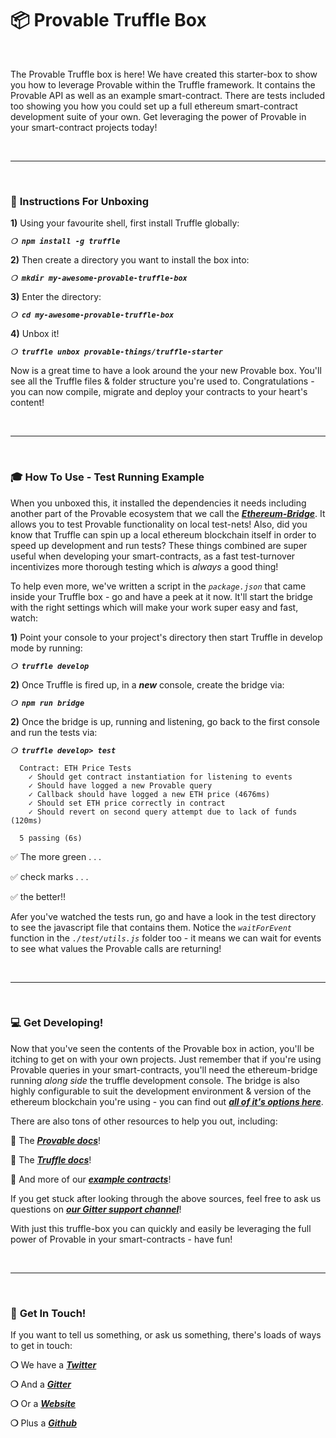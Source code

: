 # :package: Provable Truffle Box

&nbsp;

The Provable Truffle box is here! We have created this starter-box to show you how to leverage Provable within the Truffle framework. It contains the Provable API as well as an example smart-contract. There are tests included too showing you how you could set up a full ethereum smart-contract development suite of your own. Get leveraging the power of Provable in your smart-contract projects today!

&nbsp;

***

&nbsp;

### :page_with_curl: __Instructions For Unboxing__

**1)** Using your favourite shell, first install Truffle globally:

_**`❍ npm install -g truffle`**_

**2)** Then create a directory you want to install the box into:

_**`❍ mkdir my-awesome-provable-truffle-box`**_

**3)** Enter the directory:

_**`❍ cd my-awesome-provable-truffle-box`**_

**4)** Unbox it!

_**`❍ truffle unbox provable-things/truffle-starter`**_

Now is a great time to have a look around the your new Provable box. You'll see all the Truffle files & folder structure you're used to. Congratulations - you can now compile, migrate and deploy your contracts to your heart's content!

&nbsp;

***

&nbsp;

### :mortar_board: __How To Use - Test Running Example__

When you unboxed this, it installed the dependencies it needs including another part of the Provable ecosystem that we call the __*[Ethereum-Bridge](https://github.com/provable-things/ethereum-bridge)*__. It allows you to test Provable functionality on local test-nets! Also, did you know that Truffle can spin up a local ethereum blockchain itself in order to speed up development and run tests? These things combined are super useful when developing your smart-contracts, as a fast test-turnover incentivizes more thorough testing which is _always_ a good thing!

To help even more, we've written a script in the *`package.json`* that came inside your Truffle box - go and have a peek at it now. It'll start the bridge with the right settings which will make your work super easy and fast, watch:

**1)** Point your console to your project's directory then start Truffle in develop mode by running:

_**`❍ truffle develop`**_

**2)** Once Truffle is fired up, in a __*new*__ console, create the bridge via:

_**`❍ npm run bridge`**_

**2)** Once the bridge is up, running and listening, go back to the first console and run the tests via:

_**`❍ truffle develop> test`**_


```
  Contract: ETH Price Tests
    ✓ Should get contract instantiation for listening to events
    ✓ Should have logged a new Provable query
    ✓ Callback should have logged a new ETH price (4676ms)
    ✓ Should set ETH price correctly in contract
    ✓ Should revert on second query attempt due to lack of funds (120ms)

  5 passing (6s)
```

:white_check_mark: The more green . . .

:white_check_mark: check marks . . .

:white_check_mark: the better!!

Afer you've watched the tests run, go and have a look in the test directory to see the javascript file that contains them. Notice the *`waitForEvent`* function in the *`./test/utils.js`* folder too - it means we can wait for events to see what values the Provable calls are returning!

&nbsp;

***

&nbsp;

### :computer: __Get Developing!__

Now that you've seen the contents of the Provable box in action, you'll be itching to get on with your own projects. Just remember that if you're using Provable queries in your smart-contracts, you'll need the ethereum-bridge running _along side_ the truffle development console. The bridge is also highly configurable to suit the development environment & version of the ethereum blockchain you're using - you can find out __*[all of it's options here](https://github.com/provable-things/ethereum-bridge)*__.

There are also tons of other resources to help you out, including:

:punch: The __*[Provable docs](https://docs.provable.xyz/)*__!

:punch: The __*[Truffle docs](https://truffleframework.com/docs)*__!

:punch: And more of our __*[example contracts](https://github.com/provable-things/ethereum-examples/tree/master/solidity/truffle-examples)*__!

If you get stuck after looking through the above sources, feel free to ask us questions on __*[our Gitter support channel](https://gitter.im/provable/ethereum-api)*__!

With just this truffle-box you can quickly and easily be leveraging the full power of Provable in your smart-contracts - have fun!

&nbsp;

***

&nbsp;

### :mega: __Get In Touch!__

If you want to tell us something, or ask us something, there's loads of ways to get in touch:

__❍__ We have a __*[Twitter](https://twitter.com/provablethings)*__

__❍__ And a __*[Gitter](https://gitter.im/provable/ethereum-api)*__

__❍__ Or a __*[Website](https://provable.xyz)*__

__❍__ Plus a __*[Github](https://github.com/provable-things)*__
